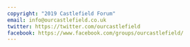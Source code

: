 ```yaml
---
copyright: "2019 Castlefield Forum"
email: info@ourcastlefield.co.uk
twitter: https://twitter.com/ourcastlefield
facebook: https://www.facebook.com/groups/ourcastlefield/
---
```

